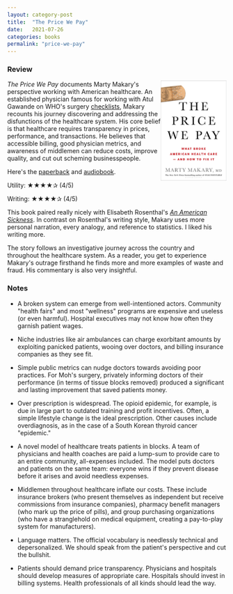 ```yaml
---
layout: category-post
title:  "The Price We Pay"
date:   2021-07-26
categories: books
permalink: "price-we-pay"
---
```


### Review

<img align="right" width="30%" src="/resources/books/price_we_pay.jpg">

*The Price We Pay* documents Marty Makary's perspective working with American healthcare. An established physician famous for working with Atul Gawande on WHO's surgery [checklists](checklist-manifesto), Makary recounts his journey discovering and addressing the disfunctions of the healthcare system. His core belief is that healthcare requires transparency in prices, performance, and transactions. He believes that accessible billing, good physician metrics, and awareness of middlemen can reduce costs, improve quality, and cut out scheming businesspeople.

Here's the [paperback](https://amzn.to/3iPZRO3) and [audiobook](https://amzn.to/3x75UTt).

Utility: ★★★★✰ (4/5)

Writing: ★★★★✰ (4/5)

This book paired really nicely with Elisabeth Rosenthal's *[An American Sickness](american-sickness)*. In contrast on Rosenthal's writing style, Makary uses more personal narration, every analogy, and reference to statistics. I liked his writing more.

The story follows an investigative journey across the country and throughout the healthcare system. As a reader, you get to experience Makary's outrage firsthand he finds more and more examples of waste and fraud. His commentary is also very insightful.

### Notes

- A broken system can emerge from well-intentioned actors. Community "health fairs" and most "wellness" programs are expensive and useless (or even harmful). Hospital executives may not know how often they garnish patient wages.

- Niche industries like air ambulances can charge exorbitant amounts by exploiting panicked patients, wooing over doctors, and billing insurance companies as they see fit.
- Simple public metrics can nudge doctors towards avoiding poor practices. For Moh's surgery, privately informing doctors of their performance (in terms of tissue blocks removed) produced a significant and lasting improvement that saved patients money.
- Over prescription is widespread. The opioid epidemic, for example, is due in large part to outdated training and profit incentives. Often, a simple lifestyle change is the ideal prescription. Other causes include overdiagnosis, as in the case of a South Korean thyroid cancer "epidemic."
- A novel model of healthcare treats patients in blocks. A team of physicians and health coaches are paid a lump-sum to provide care to an entire community, all-expenses included. The model puts doctors and patients on the same team: everyone wins if they prevent disease before it arises and avoid needless expenses.
- Middlemen throughout healthcare inflate our costs. These include insurance brokers (who present themselves as independent but receive commissions from insurance companies), pharmacy benefit managers (who mark up the price of pills), and group purchasing organizations (who have a stranglehold on medical equipment, creating a pay-to-play system for manufacturers).
- Language matters. The official vocabulary is needlessly technical and depersonalized. We should speak from the patient's perspective and cut the bullshit.
- Patients should demand price transparency. Physicians and hospitals should develop measures of appropriate care. Hospitals should invest in billing systems. Health professionals of all kinds should lead the way.
